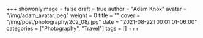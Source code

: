 +++
showonlyimage = false
draft = true
author = "Adam Knox"
avatar = "/img/adam_avatar.jpeg"
weight = 0
title = ""
cover = "/img/post/photography/202_08/.jpg"
date = "2021-08-22T00:01:01-06:00"
categories = ["Photography", "Travel"]
tags = []
+++
<!--more-->
